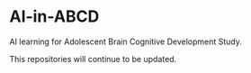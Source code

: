 # AI-in-ABCD
AI learning for Adolescent Brain Cognitive Development Study.

This repositories will continue to be updated.
